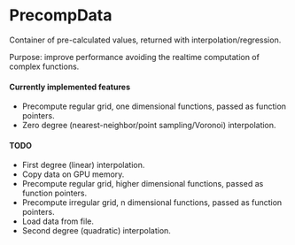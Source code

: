 # PrecompData

Container of pre-calculated values, returned with interpolation/regression. 

Purpose: improve performance avoiding the realtime computation of complex functions.


#### Currently implemented features

- Precompute regular grid, one dimensional functions, passed as function pointers.
- Zero degree (nearest-neighbor/point sampling/Voronoi) interpolation.


#### TODO

- First degree (linear) interpolation.
- Copy data on GPU memory.
- Precompute regular grid, higher dimensional functions, passed as function pointers.
- Precompute irregular grid, n dimensional functions, passed as function pointers.
- Load data from file.
- Second degree (quadratic) interpolation.

